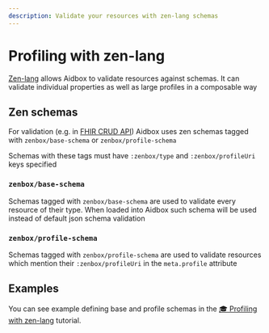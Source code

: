 ```yaml
---
description: Validate your resources with zen-lang schemas
---
```


# Profiling with zen-lang

[Zen-lang](https://github.com/zen-lang/zen) allows Aidbox to validate resources against schemas. It can validate individual properties as well as large profiles in a composable way

## Zen schemas

For validation \(e.g. in [FHIR CRUD API](../api-1/api/crud-1/)\) Aidbox uses zen schemas tagged with `zenbox/base-schema` or `zenbox/profile-schema` 

Schemas with these tags must have `:zenbox/type` and `:zenbox/profileUri` keys specified

### `zenbox/base-schema`

Schemas tagged with `zenbox/base-schema` are used to validate every resource of their type. When loaded into Aidbox such schema will be used instead of default json schema validation

### `zenbox/profile-schema`

Schemas tagged with `zenbox/profile-schema` are used to validate resources which mention their `:zenbox/profileUri` in the `meta.profile` attribute

## Examples

You can see example defining base and profile schemas in the [🎓 Profiling with zen-lang](draft-profiling-with-zen-lang.md) tutorial. 

